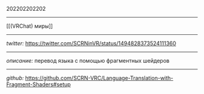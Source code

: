 202202202202
***
[[(VRChat) миры]]
***
*twitter:*
https://twitter.com/SCRNinVR/status/1494828373524111360

***

*описание:*
перевод языка с помощью фрагментных шейдеров

***

*github:*
https://github.com/SCRN-VRC/Language-Translation-with-Fragment-Shaders#setup
